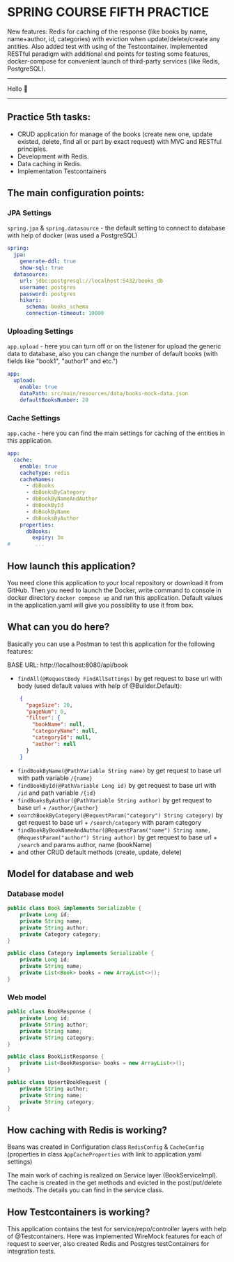 # SPRING COURSE FIFTH PRACTICE

New features: Redis for caching of the response (like books by name, name+author, id, categories) 
with eviction when update/delete/create any antities. Also added test with using of the Testcontainer. 
Implemented RESTful paradigm with additional end points for testing some features, 
docker-compose for convenient launch of third-party services (like Redis, PostgreSQL).

___

Hello :wave:

___

## Practice 5th tasks:
* CRUD application for manage of the books (create new one, update existed, delete, find all or part by exact request) with MVC and RESTful principles. 
* Development with Redis. 
* Data caching in Redis.
* Implementation Testcontainers

## The main configuration points:

### JPA Settings
`spring.jpa` & `spring.datasource` - the default setting to connect to database with help of docker (was used a PostgreSQL)
```yaml
spring:
  jpa:
    generate-ddl: true
    show-sql: true
  datasource:
    url: jdbc:postgresql://localhost:5432/books_db
    username: postgres
    password: postgres
    hikari:
      schema: books_schema
      connection-timeout: 10000
```
### Uploading Settings
`app.upload` - here you can turn off or on the listener for upload the generic data to database, also you can change the number of default books (with fields like "book1", "author1" and etc.")
```yaml
app:
  upload:
    enable: true
    dataPath: src/main/resources/data/books-mock-data.json
    defaultBooksNumber: 20
```

### Cache Settings
`app.cache` - here you can find the main settings for caching of the entities in this application.
```yaml
app:
  cache:
    enable: true
    cacheType: redis
    cacheNames:
      - dbBooks
      - dbBooksByCategory
      - dbBookByNameAndAuthor
      - dbBookById
      - dbBookByName
      - dbBooksByAuthor
    properties:
      dbBooks:
        expiry: 3m
#        ...
```

## How launch this application?

You need clone this application to your local repository or download it from GitHub. 
Then you need to launch the Docker, write command to console in docker directory `docker compose up` and run this application. 
Default values in the application.yaml will give you possibility to use it from box. 

## What can you do here?

Basically you can use a Postman to test this application for the following features:

BASE URL: http://localhost:8080/api/book

* `findAll(@RequestBody FindAllSettings)` by get request to base url with body (used default values with help of @Builder.Default):
```json
    {
      "pageSize": 20,
      "pageNum": 0,
      "filter": {
        "bookName": null,
        "categoryName": null,
        "categoryId": null,
        "author": null
      }
    }
```

* `findBookByName(@PathVariable String name)` by get request to base url with path variable `/{name}`
* `findBookById(@PathVariable Long id)` by get request to base url with `/id` and path variable `/{id}`
* `findBooksByAuthor(@PathVariable String author)` by get request to base url + `/author/{author}`
* `searchBookByCategory(@RequestParam("category") String category)` by get request to base url + `/search/category` with param category
* `findBookByBookNameAndAuthor(@RequestParam("name") String name, @RequestParam("author") String author)` by get request to base url + `/search` and params author, name (bookName)
* and other CRUD default methods (create, update, delete)

## Model for database and web

### Database model
```java
public class Book implements Serializable {
    private Long id;
    private String name;
    private String author;
    private Category category;
}

public class Category implements Serializable {
    private Long id;
    private String name;
    private List<Book> books = new ArrayList<>();
}
```
### Web model
```java
public class BookResponse {
    private Long id;
    private String author;
    private String name;
    private String category;
}

public class BookListResponse {
    private List<BookResponse> books = new ArrayList<>();
}

public class UpsertBookRequest {
    private String author;
    private String name;
    private String category;
}
```

## How caching with Redis is working?
Beans was created in Configuration class `RedisConfig` & `CacheConfig` (properties in class `AppCacheProperties` with link to application.yaml settings)

The main work of caching is realized on Service layer (BookServiceImpl). The cache is created in the get methods and evicted in the post/put/delete methods. The details you can find in the service class.

## How Testcontainers is working?
This application contains the test for service/repo/controller layers with help of @Testcontainers. Here was implemented WireMock features for each of request to seerver, also created Redis and Postgres testContainers for integration tests.
